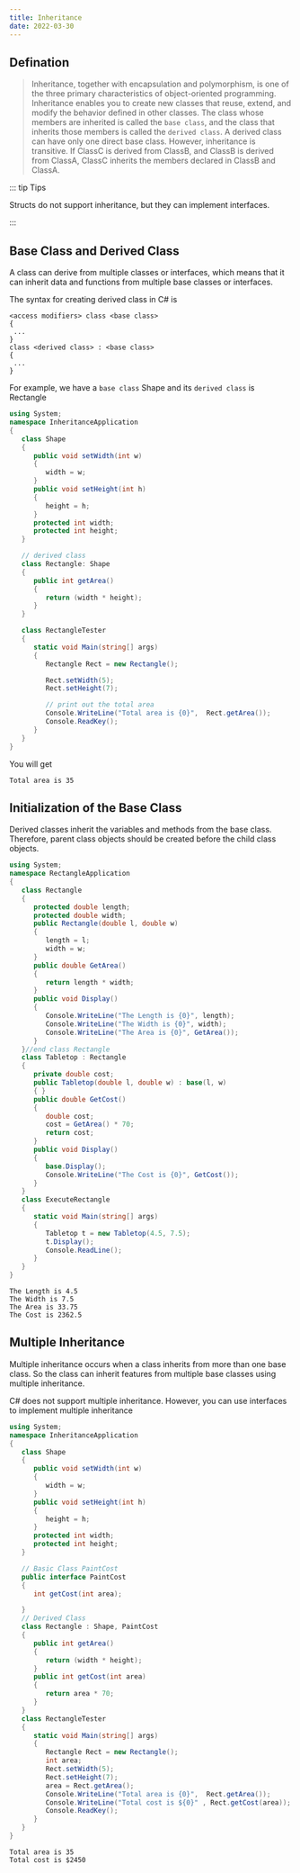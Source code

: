 ```yaml
---
title: Inheritance
date: 2022-03-30
---
```


## Defination

> Inheritance, together with encapsulation and polymorphism, is one of the three primary characteristics of object-oriented programming. Inheritance enables you to create new classes that reuse, extend, and modify the behavior defined in other classes. The class whose members are inherited is called the `base class`, and the class that inherits those members is called the `derived class`. A derived class can have only one direct base class. However, inheritance is transitive. If ClassC is derived from ClassB, and ClassB is derived from ClassA, ClassC inherits the members declared in ClassB and ClassA.

::: tip Tips

Structs do not support inheritance, but they can implement interfaces.

:::

## Base Class and Derived Class

A class can derive from multiple classes or interfaces, which means that it can inherit data and functions from multiple base classes or interfaces.

The syntax for creating derived class in C# is

```
<access modifiers> class <base class>
{
 ...
}
class <derived class> : <base class>
{
 ...
}
```

For example, we have a `base class` Shape and its `derived class` is Rectangle

```cs
using System;
namespace InheritanceApplication
{
   class Shape
   {
      public void setWidth(int w)
      {
         width = w;
      }
      public void setHeight(int h)
      {
         height = h;
      }
      protected int width;
      protected int height;
   }

   // derived class
   class Rectangle: Shape
   {
      public int getArea()
      {
         return (width * height);
      }
   }

   class RectangleTester
   {
      static void Main(string[] args)
      {
         Rectangle Rect = new Rectangle();

         Rect.setWidth(5);
         Rect.setHeight(7);

         // print out the total area
         Console.WriteLine("Total area is {0}",  Rect.getArea());
         Console.ReadKey();
      }
   }
}
```

You will get

```
Total area is 35
```

## Initialization of the Base Class

Derived classes inherit the variables and methods from the base class. Therefore, parent class objects should be created before the child class objects.

```cs
using System;
namespace RectangleApplication
{
   class Rectangle
   {
      protected double length;
      protected double width;
      public Rectangle(double l, double w)
      {
         length = l;
         width = w;
      }
      public double GetArea()
      {
         return length * width;
      }
      public void Display()
      {
         Console.WriteLine("The Length is {0}", length);
         Console.WriteLine("The Width is {0}", width);
         Console.WriteLine("The Area is {0}", GetArea());
      }
   }//end class Rectangle
   class Tabletop : Rectangle
   {
      private double cost;
      public Tabletop(double l, double w) : base(l, w)
      { }
      public double GetCost()
      {
         double cost;
         cost = GetArea() * 70;
         return cost;
      }
      public void Display()
      {
         base.Display();
         Console.WriteLine("The Cost is {0}", GetCost());
      }
   }
   class ExecuteRectangle
   {
      static void Main(string[] args)
      {
         Tabletop t = new Tabletop(4.5, 7.5);
         t.Display();
         Console.ReadLine();
      }
   }
}
```

```
The Length is 4.5
The Width is 7.5
The Area is 33.75
The Cost is 2362.5
```

## Multiple Inheritance

Multiple inheritance occurs when a class inherits from more than one base class. So the class can inherit features from multiple base classes using multiple inheritance.

C# does not support multiple inheritance. However, you can use interfaces to implement multiple inheritance

```cs
using System;
namespace InheritanceApplication
{
   class Shape
   {
      public void setWidth(int w)
      {
         width = w;
      }
      public void setHeight(int h)
      {
         height = h;
      }
      protected int width;
      protected int height;
   }

   // Basic Class PaintCost
   public interface PaintCost
   {
      int getCost(int area);

   }
   // Derived Class
   class Rectangle : Shape, PaintCost
   {
      public int getArea()
      {
         return (width * height);
      }
      public int getCost(int area)
      {
         return area * 70;
      }
   }
   class RectangleTester
   {
      static void Main(string[] args)
      {
         Rectangle Rect = new Rectangle();
         int area;
         Rect.setWidth(5);
         Rect.setHeight(7);
         area = Rect.getArea();
         Console.WriteLine("Total area is {0}",  Rect.getArea());
         Console.WriteLine("Total cost is ${0}" , Rect.getCost(area));
         Console.ReadKey();
      }
   }
}
```

```
Total area is 35
Total cost is $2450
```
